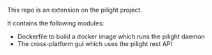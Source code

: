 This repo is an extension on the pilight project.

It contains the following modules:
* Dockerfile to build a docker image which runs the pilight daemon
* The cross-platform gui which uses the pilight rest API
